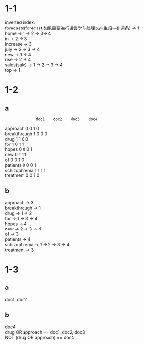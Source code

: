 # 1-1
inverted index:  
forecasts(forecast,如果需要进行语言学与处理以产生归一化词条) -> 1  
home -> 1 -> 2 -> 3-> 4  
in -> 2 -> 3  
increase -> 3  
july -> 2 -> 3 -> 4  
new -> 1 -> 4  
rise -> 2 -> 4  
sales(sale) -> 1 -> 2 -> 3 -> 4  
top -> 1  

# 1-2
## a
                  doc1    doc2    doc3    doc4  
  approach          0       0       1       0  
  breakthrough      1       0       0       0  
  drug              1       1       0       0  
  for               1       0       1       1  
  hopes             0       0       0       1  
  new               0       1       1       1  
  of                0       0       1       0  
  patients          0       0       0       1  
  schizophrenia     1       1       1       1  
  treatment         0       0       1       0  
## b
approach -> 3  
breakthrough -> 1  
drug -> 1 -> 2  
for -> 1 -> 3 -> 4  
hopes -> 4  
new -> 2 -> 3 -> 4  
of -> 3  
patients -> 4  
schizophrenia -> 1 -> 2 -> 3 -> 4  
treatment -> 3  

# 1-3
## a
doc1, doc2  
## b
doc4  
drug OR approach == doc1, doc2, doc3  
NOT (drug OR approach) == doc4  
